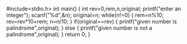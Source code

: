 
#include<stdio.h>
int main()
{
int rev=0,rem,n,original;
printf("enter an integer");
scanf("%d",&n);
original=n;
while(n!=0)
{
rem=n%10;
rev=rev*10+rem;
n=n/10;
}
if(original==rev)
{
printf("given number is palindrome",original);
}
else
{
printf("given number is not a palindrome",original);
}
return 0;
}
